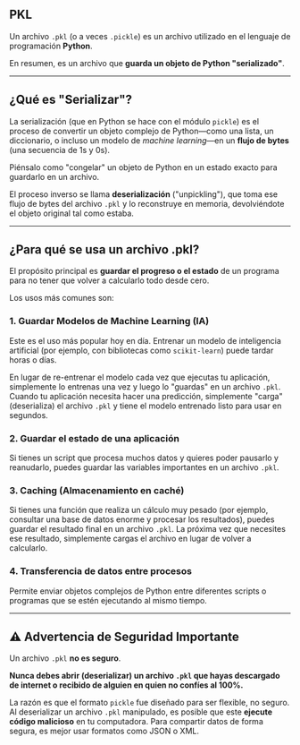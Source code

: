 ## PKL

Un archivo `.pkl` (o a veces `.pickle`) es un archivo utilizado en el lenguaje de programación **Python**.

En resumen, es un archivo que **guarda un objeto de Python "serializado"**.

---

## ¿Qué es "Serializar"?

La serialización (que en Python se hace con el módulo `pickle`) es el proceso de convertir un objeto complejo de Python—como una lista, un diccionario, o incluso un modelo de *machine learning*—en un **flujo de bytes** (una secuencia de 1s y 0s).

Piénsalo como "congelar" un objeto de Python en un estado exacto para guardarlo en un archivo.

El proceso inverso se llama **deserialización** ("unpickling"), que toma ese flujo de bytes del archivo `.pkl` y lo reconstruye en memoria, devolviéndote el objeto original tal como estaba.

---

## ¿Para qué se usa un archivo .pkl?

El propósito principal es **guardar el progreso o el estado** de un programa para no tener que volver a calcularlo todo desde cero.

Los usos más comunes son:

### 1. Guardar Modelos de Machine Learning (IA)
Este es el uso más popular hoy en día. Entrenar un modelo de inteligencia artificial (por ejemplo, con bibliotecas como `scikit-learn`) puede tardar horas o días.

En lugar de re-entrenar el modelo cada vez que ejecutas tu aplicación, simplemente lo entrenas una vez y luego lo "guardas" en un archivo `.pkl`. Cuando tu aplicación necesita hacer una predicción, simplemente "carga" (deserializa) el archivo `.pkl` y tiene el modelo entrenado listo para usar en segundos.

### 2. Guardar el estado de una aplicación
Si tienes un script que procesa muchos datos y quieres poder pausarlo y reanudarlo, puedes guardar las variables importantes en un archivo `.pkl`.

### 3. Caching (Almacenamiento en caché)
Si tienes una función que realiza un cálculo muy pesado (por ejemplo, consultar una base de datos enorme y procesar los resultados), puedes guardar el resultado final en un archivo `.pkl`. La próxima vez que necesites ese resultado, simplemente cargas el archivo en lugar de volver a calcularlo.

### 4. Transferencia de datos entre procesos
Permite enviar objetos complejos de Python entre diferentes scripts o programas que se estén ejecutando al mismo tiempo.

---

## ⚠️ Advertencia de Seguridad Importante

Un archivo `.pkl` **no es seguro**.

**Nunca debes abrir (deserializar) un archivo `.pkl` que hayas descargado de internet o recibido de alguien en quien no confíes al 100%.**

La razón es que el formato `pickle` fue diseñado para ser flexible, no seguro. Al deserializar un archivo `.pkl` manipulado, es posible que este **ejecute código malicioso** en tu computadora. Para compartir datos de forma segura, es mejor usar formatos como JSON o XML.
